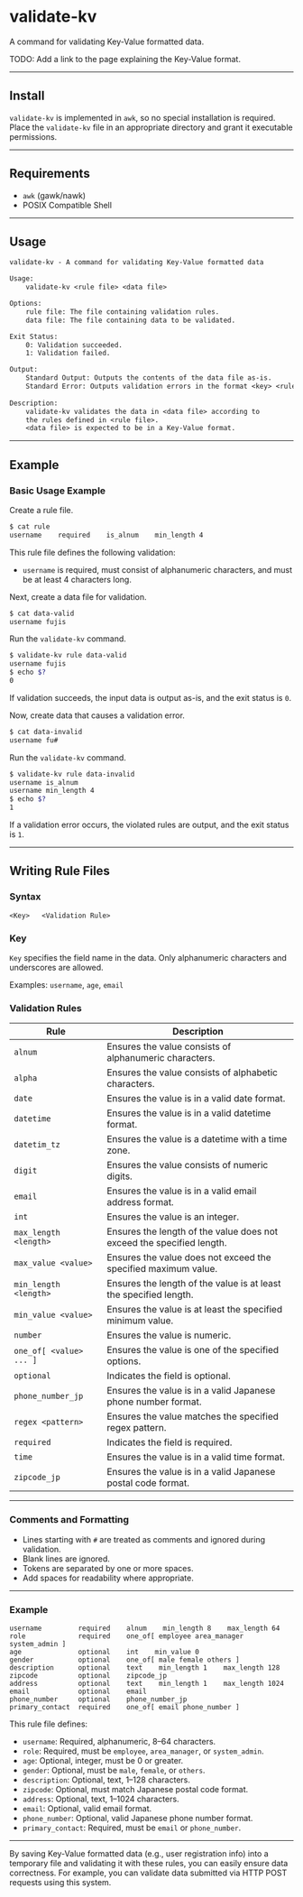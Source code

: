 # validate-kv

A command for validating Key-Value formatted data.

TODO: Add a link to the page explaining the Key-Value format.

---

## Install

`validate-kv` is implemented in `awk`, so no special installation is required. Place the `validate-kv` file in an appropriate directory and grant it executable permissions.

---

## Requirements

- `awk` (gawk/nawk)
- POSIX Compatible Shell

---

## Usage

```txt
validate-kv - A command for validating Key-Value formatted data

Usage:
    validate-kv <rule file> <data file>

Options:
    rule file: The file containing validation rules.
    data file: The file containing data to be validated.

Exit Status:
    0: Validation succeeded.
    1: Validation failed.

Output:
    Standard Output: Outputs the contents of the data file as-is.
    Standard Error: Outputs validation errors in the format <key> <rule>.
    
Description:
    validate-kv validates the data in <data file> according to
    the rules defined in <rule file>.
    <data file> is expected to be in a Key-Value format.
```

---

## Example

### Basic Usage Example

Create a rule file.

```sh
$ cat rule
username    required    is_alnum    min_length 4
```

This rule file defines the following validation:

- `username` is required, must consist of alphanumeric characters, and must be at least 4 characters long.

Next, create a data file for validation.

```sh
$ cat data-valid
username fujis
```

Run the `validate-kv` command.

```sh
$ validate-kv rule data-valid
username fujis
$ echo $?
0
```

If validation succeeds, the input data is output as-is, and the exit status is `0`.

Now, create data that causes a validation error.

```sh
$ cat data-invalid
username fu#
```

Run the `validate-kv` command.

```sh
$ validate-kv rule data-invalid
username is_alnum
username min_length 4
$ echo $?
1
```

If a validation error occurs, the violated rules are output, and the exit status is `1`.

---

## Writing Rule Files

### Syntax

```
<Key>   <Validation Rule>
```

### Key

`Key` specifies the field name in the data. Only alphanumeric characters and underscores are allowed.

Examples: `username`, `age`, `email`

### Validation Rules

| Rule                   | Description                                                             |
|------------------------|-------------------------------------------------------------------------|
| `alnum`                | Ensures the value consists of alphanumeric characters.                 |
| `alpha`                | Ensures the value consists of alphabetic characters.                   |
| `date`                 | Ensures the value is in a valid date format.                           |
| `datetime`             | Ensures the value is in a valid datetime format.                       |
| `datetim_tz`           | Ensures the value is a datetime with a time zone.                      |
| `digit`                | Ensures the value consists of numeric digits.                          |
| `email`                | Ensures the value is in a valid email address format.                  |
| `int`                  | Ensures the value is an integer.                                       |
| `max_length <length>`  | Ensures the length of the value does not exceed the specified length.   |
| `max_value <value>`    | Ensures the value does not exceed the specified maximum value.          |
| `min_length <length>`  | Ensures the length of the value is at least the specified length.       |
| `min_value <value>`    | Ensures the value is at least the specified minimum value.              |
| `number`               | Ensures the value is numeric.                                          |
| `one_of[ <value> ... ]`| Ensures the value is one of the specified options.                      |
| `optional`             | Indicates the field is optional.                                       |
| `phone_number_jp`      | Ensures the value is in a valid Japanese phone number format.          |
| `regex <pattern>`      | Ensures the value matches the specified regex pattern.                 |
| `required`             | Indicates the field is required.                                       |
| `time`                 | Ensures the value is in a valid time format.                           |
| `zipcode_jp`           | Ensures the value is in a valid Japanese postal code format.           |

---

### Comments and Formatting

- Lines starting with `#` are treated as comments and ignored during validation.
- Blank lines are ignored.
- Tokens are separated by one or more spaces.
- Add spaces for readability where appropriate.

---

### Example

```
username         required    alnum    min_length 8    max_length 64
role             required    one_of[ employee area_manager system_admin ]
age              optional    int    min_value 0
gender           optional    one_of[ male female others ]
description      optional    text    min_length 1    max_length 128
zipcode          optional    zipcode_jp
address          optional    text    min_length 1    max_length 1024
email            optional    email
phone_number     optional    phone_number_jp
primary_contact  required    one_of[ email phone_number ]
```

This rule file defines:

- `username`: Required, alphanumeric, 8–64 characters.
- `role`: Required, must be `employee`, `area_manager`, or `system_admin`.
- `age`: Optional, integer, must be 0 or greater.
- `gender`: Optional, must be `male`, `female`, or `others`.
- `description`: Optional, text, 1–128 characters.
- `zipcode`: Optional, must match Japanese postal code format.
- `address`: Optional, text, 1–1024 characters.
- `email`: Optional, valid email format.
- `phone_number`: Optional, valid Japanese phone number format.
- `primary_contact`: Required, must be `email` or `phone_number`.

---

By saving Key-Value formatted data (e.g., user registration info) into a temporary file and validating it with these rules, you can easily ensure data correctness. For example, you can validate data submitted via HTTP POST requests using this system.
